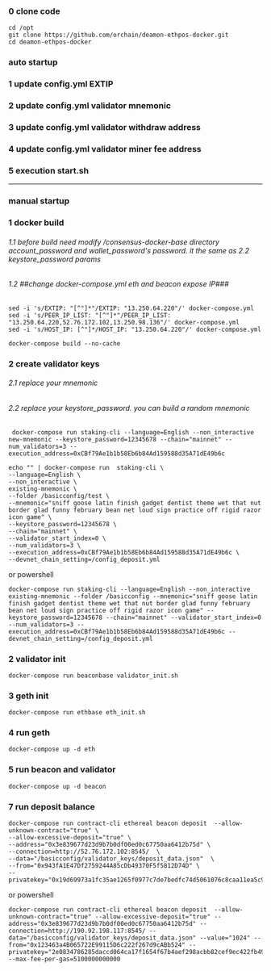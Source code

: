 ### 0 clone code
```shell
cd /opt
git clone https://github.com/orchain/deamon-ethpos-docker.git
cd deamon-ethpos-docker
```
### auto startup
### 1 update config.yml EXTIP
### 2 update config.yml validator mnemonic
### 3 update config.yml validator withdraw address
### 4 update config.yml validator miner fee address
### 5 execution start.sh

--------------------------------------------------------------------------------------
### manual startup
### 1 docker build 
###### 1.1 before build need modify /consensus-docker-base directory account_password and wallet_password's password. it the same as 2.2 keystore_password params
###### 1.2 ##change docker-compose.yml  eth and beacon expose IP###
```shell
sed -i 's/EXTIP: "[^"]*"/EXTIP: "13.250.64.220"/' docker-compose.yml
sed -i 's/PEER_IP_LIST: "[^"]*"/PEER_IP_LIST: "13.250.64.220,52.76.172.102,13.250.98.136"/' docker-compose.yml
sed -i 's/HOST_IP: [^"]*/HOST_IP: "13.250.64.220"/' docker-compose.yml
```

```shell
docker-compose build --no-cache
```

### 2 create validator keys
###### 2.1 replace your mnemonic
###### 2.2 replace your keystore_password. you can build a random mnemonic
```shell 
 docker-compose run staking-cli --language=English --non_interactive new-mnemonic --keystore_password=12345678 --chain="mainnet" --num_validators=3 --execution_address=0xCBf79Ae1b1b58Eb6b84Ad159588d35A71dE49b6c
```
```shell
echo "" | docker-compose run  staking-cli \
--language=English \
--non_interactive \
existing-mnemonic \
--folder /basicconfig/test \
--mnemonic="sniff goose latin finish gadget dentist theme wet that nut border glad funny february bean net loud sign practice off rigid razor icon game" \
--keystore_password=12345678 \
--chain="mainnet" \
--validator_start_index=0 \
--num_validators=3 \
--execution_address=0xCBf79Ae1b1b58Eb6b84Ad159588d35A71dE49b6c \
--devnet_chain_setting=/config_deposit.yml
```
or powershell 
```shell
docker-compose run staking-cli --language=English --non_interactive existing-mnemonic --folder /basicconfig --mnemonic="sniff goose latin finish gadget dentist theme wet that nut border glad funny february bean net loud sign practice off rigid razor icon game" --keystore_password=12345678 --chain="mainnet" --validator_start_index=0 --num_validators=3 --execution_address=0xCBf79Ae1b1b58Eb6b84Ad159588d35A71dE49b6c --devnet_chain_setting=/config_deposit.yml
```
### 2 validator init 
```shell
docker-compose run beaconbase validator_init.sh
```

### 3 geth init 
```shell
docker-compose run ethbase eth_init.sh
```

### 4 run geth
```shell
docker-compose up -d eth
```

### 5 run beacon and validator
```shell
docker-compose up -d beacon
```

### 7 run deposit balance
```shell
docker-compose run contract-cli ethereal beacon deposit  --allow-unknown-contract="true" \
--allow-excessive-deposit="true" \
--address="0x3e839677d23d9b7b0df00ed0c67750aa6412b75d" \
--connection=http://52.76.172.102:8545/  \
--data="/basicconfig/validator_keys/deposit_data.json"  \
--from="0x943fA1E47Df2759244A85cDb49370F5f5812D74D" \
--privatekey="0x19d69973a1fc35ae1265f0977c7de7bedfc74d5061076c8caa11ea5c9a01e909"
```
or powershell
```shell
docker-compose run contract-cli ethereal beacon deposit  --allow-unknown-contract="true" --allow-excessive-deposit="true" --address="0x3e839677d23d9b7b0df00ed0c67750aa6412b75d" --connection=http://190.92.198.117:8545/ --data="/basicconfig/validator_keys/deposit_data.json" --value="1024" --from="0x123463a4B065722E99115D6c222f267d9cABb524" --privatekey="2e0834786285daccd064ca17f1654f67b4aef298acbb82cef9ec422fb4975622" --max-fee-per-gas=5100000000000
```
